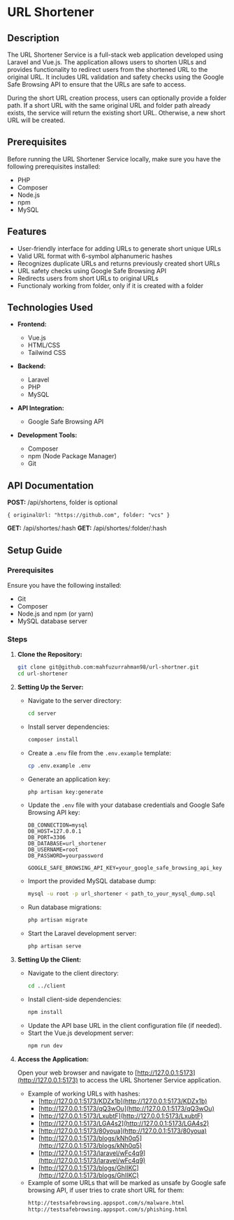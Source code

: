 # URL Shortener

## Description

The URL Shortener Service is a full-stack web application developed using Laravel and Vue.js. The application allows users to shorten URLs and provides functionality to redirect users from the shortened URL to the original URL. It includes URL validation and safety checks using the Google Safe Browsing API to ensure that the URLs are safe to access.

During the short URL creation process, users can optionally provide a folder path. If a short URL with the same original URL and folder path already exists, the service will return the existing short URL. Otherwise, a new short URL will be created.

## Prerequisites

Before running the URL Shortener Service locally, make sure you have the following prerequisites installed:

- PHP
- Composer
- Node.js
- npm
- MySQL

## Features

- User-friendly interface for adding URLs to generate short unique URLs
- Valid URL format with 6-symbol alphanumeric hashes
- Recognizes duplicate URLs and returns previously created short URLs
- URL safety checks using Google Safe Browsing API
- Redirects users from short URLs to original URLs
- Functionaly working from folder, only if it is created with a folder

## Technologies Used

- **Frontend:**

  - Vue.js
  - HTML/CSS
  - Tailwind CSS
- **Backend:**

  - Laravel
  - PHP
  - MySQL
- **API Integration:**

  - Google Safe Browsing API
- **Development Tools:**

  - Composer
  - npm (Node Package Manager)
  - Git

## API Documentation

**POST:** /api/shortens, folder is optional

`{ originalUrl: "https://github.com", folder: "vcs" }`

**GET:** /api/shortes/:hash
**GET:** /api/shortes/:folder/:hash

## Setup Guide

### Prerequisites

Ensure you have the following installed:

- Git
- Composer
- Node.js and npm (or yarn)
- MySQL database server

### Steps

1. **Clone the Repository:**

   ```bash
   git clone git@github.com:mahfuzurrahman98/url-shortner.git
   cd url-shortener
   ```
2. **Setting Up the Server:**

   - Navigate to the server directory:

     ```bash
     cd server
     ```
   - Install server dependencies:

     ```bash
     composer install
     ```
   - Create a `.env` file from the `.env.example` template:

     ```bash
     cp .env.example .env
     ```
   - Generate an application key:

     ```bash
     php artisan key:generate
     ```
   - Update the `.env` file with your database credentials and Google Safe Browsing API key:

     ```
     DB_CONNECTION=mysql
     DB_HOST=127.0.0.1
     DB_PORT=3306
     DB_DATABASE=url_shortener
     DB_USERNAME=root
     DB_PASSWORD=yourpassword

     GOOGLE_SAFE_BROWSING_API_KEY=your_google_safe_browsing_api_key
     ```
   - Import the provided MySQL database dump:

     ```bash
     mysql -u root -p url_shortener < path_to_your_mysql_dump.sql
     ```
   - Run database migrations:

     ```bash
     php artisan migrate
     ```
   - Start the Laravel development server:

     ```bash
     php artisan serve
     ```
3. **Setting Up the Client:**

   - Navigate to the client directory:
     ```bash
     cd ../client
     ```
   - Install client-side dependencies:
     ```bash
     npm install
     ```
   - Update the API base URL in the client configuration file (if needed).
   - Start the Vue.js development server:
     ```bash
     npm run dev
     ```
4. **Access the Application:**

   Open your web browser and navigate to [http://127.0.0.1:5173](http://127.0.0.1:5173) to access the URL Shortener Service application.

   - Example of working URLs with hashes:
     - [http://127.0.0.1:5173/KDZx1b](http://127.0.0.1:5173/KDZx1b)
     - [http://127.0.0.1:5173/qQ3wOu](http://127.0.0.1:5173/qQ3wOu)
     - [http://127.0.0.1:5173/LxubtF](http://127.0.0.1:5173/LxubtF)
     - [http://127.0.0.1:5173/LGA4s2](http://127.0.0.1:5173/LGA4s2)
     - [http://127.0.0.1:5173/80youa](http://127.0.0.1:5173/80youa)
     - [http://127.0.0.1:5173/blogs/kNh0q5](http://127.0.0.1:5173/blogs/kNh0q5)
     - [http://127.0.0.1:5173/laravel/wFc4q9](http://127.0.0.1:5173/laravel/wFc4q9)
     - [http://127.0.0.1:5173/blogs/GhIIKC](http://127.0.0.1:5173/blogs/GhIIKC)
   - Example of some URLs that will be marked as unsafe by Google safe browsing API, if user tries to crate short URL for them:
     ```bash
     http://testsafebrowsing.appspot.com/s/malware.html
     http://testsafebrowsing.appspot.com/s/phishing.html
     ```
